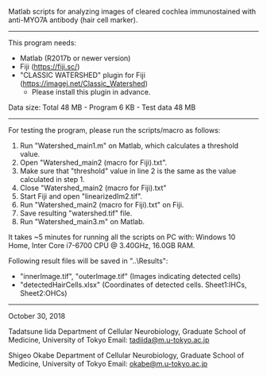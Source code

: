 
Matlab scripts for analyzing images of cleared cochlea immunostained with anti-MYO7A antibody (hair cell marker).
_____________________________________________________________________________________________

This program needs:
  - Matlab (R2017b or newer version)
  - Fiji (https://fiji.sc/)
  - "CLASSIC WATERSHED" plugin for Fiji (https://imagej.net/Classic_Watershed) 
    * Please install this plugin in advance. 

Data size:
  Total          48 MB
    - Program     6 KB
    - Test data  48 MB
_____________________________________________________________________________________________

For testing the program, please run the scripts/macro as follows:
  1. Run "Watershed_main1.m" on Matlab, which calculates a threshold value.
  2. Open "Watershed_main2 (macro for Fiji).txt".
  3. Make sure that "threshold" value in line 2 is the same as the value calculated in step 1.
  4. Close "Watershed_main2 (macro for Fiji).txt"
  5. Start Fiji and open "linearizedIm2.tif".
  6. Run "Watershed_main2 (macro for Fiji).txt" on Fiji.
  7. Save resulting "watershed.tif" file.
  8. Run "Watershed_main3.m" on Matlab.

It takes ~5 minutes for running all the scripts on PC with:
   Windows 10 Home,
   Inter Core i7-6700 CPU @ 3.40GHz,
   16.0GB RAM.

Following result files will be saved in "..\Results":
  - "innerImage.tif", "outerImage.tif"   (Images indicating detected cells)
  - "detectedHairCells.xlsx"       (Coordinates of detected cells. Sheet1:IHCs, Sheet2:OHCs)
_____________________________________________________________________________________________

October 30, 2018

Tadatsune Iida
Department of Cellular Neurobiology,
Graduate School of Medicine, University of Tokyo
Email: tadiida@m.u-tokyo.ac.jp

Shigeo Okabe
Department of Cellular Neurobiology,
Graduate School of Medicine, University of Tokyo
Email: okabe@m.u-tokyo.ac.jp
